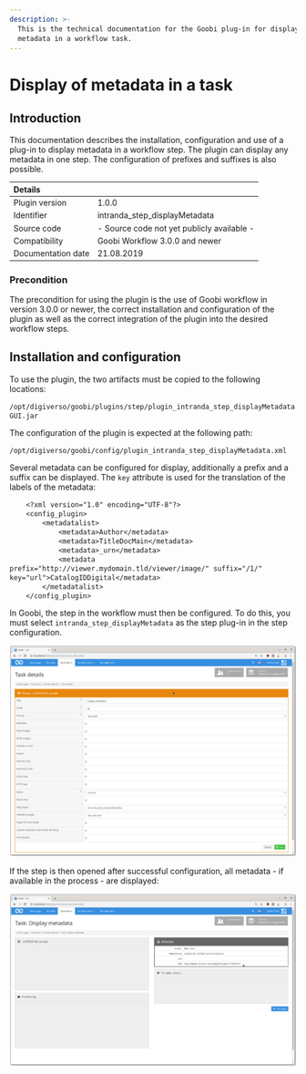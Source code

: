 ```yaml
---
description: >-
  This is the technical documentation for the Goobi plug-in for displaying any
  metadata in a workflow task.
---
```


# Display of metadata in a task

## Introduction

‌This documentation describes the installation, configuration and use of a plug-in to display metadata in a workflow step. The plugin can display any metadata in one step. The configuration of prefixes and suffixes is also possible.

| Details | ​ |
| :--- | :--- |
| Plugin version | 1.0.0 |
| Identifier | intranda\_step\_displayMetadata |
| Source code | - Source code not yet publicly available - |
| Compatibility | Goobi Workflow 3.0.0 and newer |
| Documentation date | 21.08.2019 |

### ‌Precondition

‌The precondition for using the plugin is the use of Goobi workflow in version 3.0.0 or newer, the correct installation and configuration of the plugin as well as the correct integration of the plugin into the desired workflow steps.

## Installation and configuration <a id="installation-und-konfiguration"></a>

‌To use the plugin, the two artifacts must be copied to the following locations:

```text
/opt/digiverso/goobi/plugins/step/plugin_intranda_step_displayMetadata.jar/opt/digiverso/goobi/plugins/GUI/plugin_intranda_step_displayMetadata-GUI.jar
```

‌The configuration of the plugin is expected at the following path:

```text
/opt/digiverso/goobi/config/plugin_intranda_step_displayMetadata.xml
```

‌Several metadata can be configured for display, additionally a prefix and a suffix can be displayed. The `key` attribute is used for the translation of the labels of the metadata:

```markup
    <?xml version="1.0" encoding="UTF-8"?>
    <config_plugin>
        <metadatalist>
            <metadata>Author</metadata>
            <metadata>TitleDocMain</metadata>
            <metadata>_urn</metadata>
            <metadata prefix="http://viewer.mydomain.tld/viewer/image/" suffix="/1/" key="url">CatalogIDDigital</metadata>
        </metadatalist>
    </config_plugin>
```

In Goobi, the step in the workflow must then be configured. To do this, you must select `intranda_step_displayMetadata` as the step plug-in in the step configuration.

![Configuration of the step](../.gitbook/assets/displaymetadata_config.png)

If the step is then opened after successful configuration, all metadata - if available in the process - are displayed:

![](../.gitbook/assets/displaymetadata_view.png)

